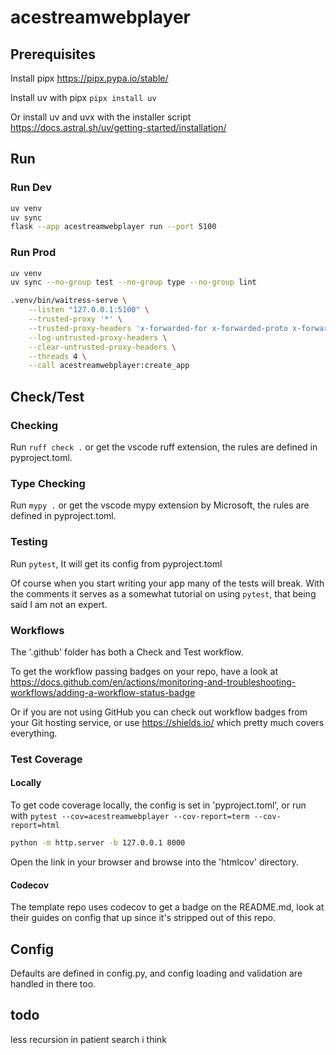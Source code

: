 # acestreamwebplayer

## Prerequisites

Install pipx <https://pipx.pypa.io/stable/>

Install uv with pipx `pipx install uv`

Or install uv and uvx with the installer script <https://docs.astral.sh/uv/getting-started/installation/>

## Run

### Run Dev

```bash
uv venv
uv sync
flask --app acestreamwebplayer run --port 5100
```

### Run Prod

```bash
uv venv
uv sync --no-group test --no-group type --no-group lint

.venv/bin/waitress-serve \
    --listen "127.0.0.1:5100" \
    --trusted-proxy '*' \
    --trusted-proxy-headers 'x-forwarded-for x-forwarded-proto x-forwarded-port' \
    --log-untrusted-proxy-headers \
    --clear-untrusted-proxy-headers \
    --threads 4 \
    --call acestreamwebplayer:create_app
```

## Check/Test

### Checking

Run `ruff check .` or get the vscode ruff extension, the rules are defined in pyproject.toml.

### Type Checking

Run `mypy .` or get the vscode mypy extension by Microsoft, the rules are defined in pyproject.toml.

### Testing

Run `pytest`, It will get its config from pyproject.toml

Of course when you start writing your app many of the tests will break. With the comments it serves as a somewhat tutorial on using `pytest`, that being said I am not an expert.

### Workflows

The '.github' folder has both a Check and Test workflow.

To get the workflow passing badges on your repo, have a look at <https://docs.github.com/en/actions/monitoring-and-troubleshooting-workflows/adding-a-workflow-status-badge>

Or if you are not using GitHub you can check out workflow badges from your Git hosting service, or use <https://shields.io/> which pretty much covers everything.

### Test Coverage

#### Locally

To get code coverage locally, the config is set in 'pyproject.toml', or run with `pytest --cov=acestreamwebplayer --cov-report=term --cov-report=html`

```bash
python -m http.server -b 127.0.0.1 8000
```

Open the link in your browser and browse into the 'htmlcov' directory.

#### Codecov

The template repo uses codecov to get a badge on the README.md, look at their guides on config that up since it's stripped out of this repo.

## Config

Defaults are defined in config.py, and config loading and validation are handled in there too.

## todo

less recursion in patient search i think
